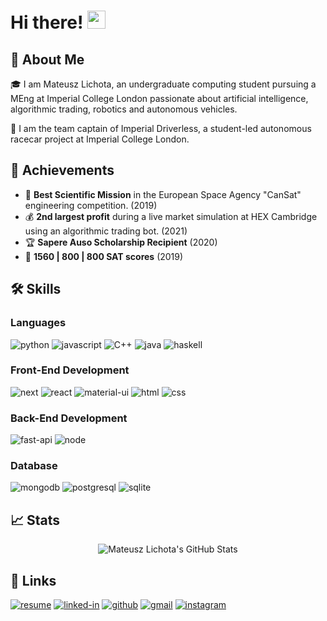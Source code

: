 # Hi there! <img src="https://media.giphy.com/media/hvRJCLFzcasrR4ia7z/giphy.gif" width="29px">

## 🚀 About Me

🎓 I am Mateusz Lichota, an undergraduate computing student pursuing a MEng at Imperial College London passionate about artificial intelligence, algorithmic trading, robotics and autonomous vehicles.

🚗 I am the team captain of Imperial Driverless, a student-led autonomous racecar project at Imperial College London.

## 🏅 Achievements

-   🥇 **Best Scientific Mission** in the European Space Agency "CanSat" engineering competition. (2019)
-   💰 **2nd largest profit** during a live market simulation at HEX Cambridge using an algorithmic trading bot. (2021)
-   🏆 **Sapere Auso Scholarship Recipient** (2020)
-   💯 **1560 | 800 | 800 SAT scores** (2019)

## 🛠️ Skills

### Languages

![python](https://img.shields.io/badge/Python-3776AB?style=for-the-badge&logo=python&logoColor=white)
![javascript](https://img.shields.io/badge/JavaScript-323330?style=for-the-badge&logo=javascript&logoColor=F7DF1E)
![C++](https://img.shields.io/badge/C++-00599C?style=for-the-badge&logo=C++&logoColor=white)
![java](https://img.shields.io/badge/Java-007396?style=for-the-badge&logo=Java&logoColor=white)
![haskell](https://img.shields.io/badge/Haskell-5D4F85?style=for-the-badge&logo=Haskell&logoColor=white)

### Front-End Development

![next](https://img.shields.io/badge/Next-000000?style=for-the-badge&logo=nextdotjs&logoColor=FFFFFF)
![react](https://img.shields.io/badge/React-20232A?style=for-the-badge&logo=react&logoColor=61DAFB)
![material-ui](https://img.shields.io/badge/Material_UI-0081CB?style=for-the-badge&logo=material-ui&logoColor=white)
![html](https://img.shields.io/badge/HTML5-E34F26?style=for-the-badge&logo=html5&logoColor=white)
![css](https://img.shields.io/badge/CSS3-1572B6?style=for-the-badge&logo=css3&logoColor=white)

### Back-End Development

![fast-api](https://img.shields.io/badge/Fast_Api-009688?style=for-the-badge&logo=fastapi&logoColor=white)
![node](https://img.shields.io/badge/Node.js-339933?style=for-the-badge&logo=nodedotjs&logoColor=white)

### Database

![mongodb](https://img.shields.io/badge/MongoDB-47A248?style=for-the-badge&logo=mongodb&logoColor=white)
![postgresql](https://img.shields.io/badge/PostgreSQL-4169E1?style=for-the-badge&logo=PostgreSQL&logoColor=white)
![sqlite](https://img.shields.io/badge/SQLite-07405E?style=for-the-badge&logo=sqlite&logoColor=white)

## 📈 Stats

<div align="center">
<img src="https://github-readme-stats.vercel.app/api?username=mateusz-lichota&show_icons=true&hide_border=true" alt="Mateusz Lichota's GitHub Stats">
</div>

## 🔗 Links

[![resume](https://img.shields.io/badge/Resume-4285F4?style=for-the-badge&logo=read-the-docs&logoColor=white)](https://github.com/mateusz-lichota/mateusz-lichota/raw/main/resume.pdf)
[![linked-in](https://img.shields.io/badge/Linked_In-0077B5?style=for-the-badge&logo=LinkedIn&logoColor=white)](https://www.linkedin.com/in/mateusz-lichota/)
[![github](https://img.shields.io/badge/GitHub-000000?style=for-the-badge&logo=GitHub&logoColor=white)](https://github.com/mateusz-lichota)
[![gmail](https://img.shields.io/badge/Gmail-D14836?style=for-the-badge&logo=Gmail&logoColor=white)](mailto:https://github.com/mateusz-lichota)
[![instagram](https://img.shields.io/badge/Instagram-E4405F?style=for-the-badge&logo=instagram&logoColor=white)](https://www.instagram.com/mateusz.lichota/)
